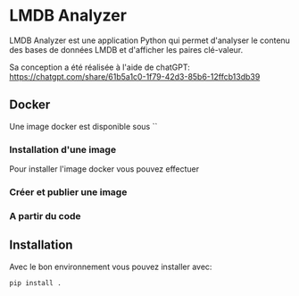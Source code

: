 # LMDB Analyzer

LMDB Analyzer est une application Python qui permet d'analyser le contenu des bases de données LMDB et d'afficher les paires clé-valeur.

Sa conception a été réalisée à l'aide de chatGPT: https://chatgpt.com/share/61b5a1c0-1f79-42d3-85b6-12ffcb13db39


## Docker

Une image docker est disponible sous ``



### Installation d'une image

Pour installer l'image docker vous pouvez effectuer

### Créer et publier une image

### A partir du code


## Installation

Avec le bon environnement vous pouvez installer avec:

```bash
pip install .
```